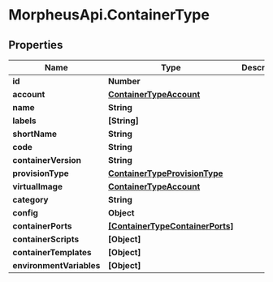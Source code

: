 # MorpheusApi.ContainerType

## Properties

Name | Type | Description | Notes
------------ | ------------- | ------------- | -------------
**id** | **Number** |  | [optional] 
**account** | [**ContainerTypeAccount**](ContainerTypeAccount.md) |  | [optional] 
**name** | **String** |  | [optional] 
**labels** | **[String]** |  | [optional] 
**shortName** | **String** |  | [optional] 
**code** | **String** |  | [optional] 
**containerVersion** | **String** |  | [optional] 
**provisionType** | [**ContainerTypeProvisionType**](ContainerTypeProvisionType.md) |  | [optional] 
**virtualImage** | [**ContainerTypeAccount**](ContainerTypeAccount.md) |  | [optional] 
**category** | **String** |  | [optional] 
**config** | **Object** |  | [optional] 
**containerPorts** | [**[ContainerTypeContainerPorts]**](ContainerTypeContainerPorts.md) |  | [optional] 
**containerScripts** | **[Object]** |  | [optional] 
**containerTemplates** | **[Object]** |  | [optional] 
**environmentVariables** | **[Object]** |  | [optional] 


